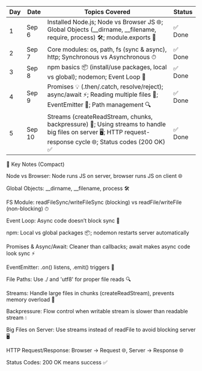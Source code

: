 | Day | Date   | Topics Covered                                                                                                                                                | Status |
| --- | ------ | ------------------------------------------------------------------------------------------------------------------------------------------------------------- | ------ |
| 1   | Sep 6  | Installed Node.js; Node vs Browser JS 🌐; Global Objects (\_\_dirname, \_\_filename, require, process) 🛠; module.exports 🔗                                  | ✅ Done |
| 2   | Sep 7  | Core modules: os, path, fs (sync & async), http; Synchronous vs Asynchronous ⏱                                                                                | ✅ Done |
| 3   | Sep 8  | npm basics 📦 (install/use packages, local vs global); nodemon; Event Loop 🔄                                                                                 | ✅ Done |
| 4   | Sep 9  | Promises 💡 (.then/.catch, resolve/reject); async/await ⚡; Reading multiple files 📂; EventEmitter 🎯; Path management 🔍                                     | ✅ Done |
| 5   | Sep 10 | Streams (createReadStream, chunks, backpressure) 📖; Using streams to handle big files on server 🖥️; HTTP request-response cycle 🌐; Status codes (200 OK) ✅ | ✅ Done |
📝 Key Notes (Compact)

Node vs Browser: Node runs JS on server, browser runs JS on client 🌐

Global Objects: __dirname, __filename, process 🛠

FS Module: readFileSync/writeFileSync (blocking) vs readFile/writeFile (non-blocking) ⏱

Event Loop: Async code doesn’t block sync 🔄

npm: Local vs global packages 📦; nodemon restarts server automatically

Promises & Async/Await: Cleaner than callbacks; await makes async code look sync ⚡

EventEmitter: .on() listens, .emit() triggers 🎯

File Paths: Use ./ and 'utf8' for proper file reads 🔍

Streams: Handle large files in chunks (createReadStream), prevents memory overload 📖

Backpressure: Flow control when writable stream is slower than readable stream 💧

Big Files on Server: Use streams instead of readFile to avoid blocking server 🖥️

HTTP Request/Response: Browser → Request 🌐, Server → Response 🌐

Status Codes: 200 OK means success ✅
